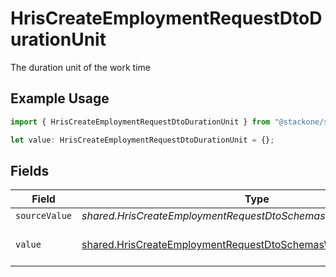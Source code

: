 # HrisCreateEmploymentRequestDtoDurationUnit

The duration unit of the work time

## Example Usage

```typescript
import { HrisCreateEmploymentRequestDtoDurationUnit } from "@stackone/stackone-client-ts/sdk/models/shared";

let value: HrisCreateEmploymentRequestDtoDurationUnit = {};
```

## Fields

| Field                                                                                                                                         | Type                                                                                                                                          | Required                                                                                                                                      | Description                                                                                                                                   | Example                                                                                                                                       |
| --------------------------------------------------------------------------------------------------------------------------------------------- | --------------------------------------------------------------------------------------------------------------------------------------------- | --------------------------------------------------------------------------------------------------------------------------------------------- | --------------------------------------------------------------------------------------------------------------------------------------------- | --------------------------------------------------------------------------------------------------------------------------------------------- |
| `sourceValue`                                                                                                                                 | *shared.HrisCreateEmploymentRequestDtoSchemasWorkTimeSourceValue*                                                                             | :heavy_minus_sign:                                                                                                                            | N/A                                                                                                                                           |                                                                                                                                               |
| `value`                                                                                                                                       | [shared.HrisCreateEmploymentRequestDtoSchemasWorkTimeValue](../../../sdk/models/shared/hriscreateemploymentrequestdtoschemasworktimevalue.md) | :heavy_minus_sign:                                                                                                                            | The unified value for the period.                                                                                                             | month                                                                                                                                         |